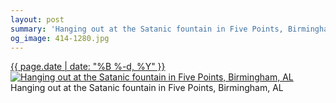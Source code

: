 ```yaml
---
layout: post
summary: 'Hanging out at the Satanic fountain in Five Points, Birmingham, AL'
og_image: 414-1280.jpg
---
```


<p>
 <time>
  <a href="/414">
   {{ page.date | date: "%B %-d, %Y" }}
  </a>
 </time>
 <a href="/414">
  <img alt="Hanging out at the Satanic fountain in Five Points, Birmingham, AL" data-taken="6/27/2015" sizes="(min-width: 700px) 50vw, calc(100vw - 2rem)" src="{{ site.assets_url }}/414-640.jpg" srcset="{{ site.assets_url }}/414-1280.jpg 1280w, {{ site.assets_url }}/414-960.jpg 960w, {{ site.assets_url }}/414-640.jpg 640w, {{ site.assets_url }}/414-320.jpg 320w"/>
 </a>
 <span>
  Hanging out at the Satanic fountain in Five Points, Birmingham, AL
 </span>
</p>
